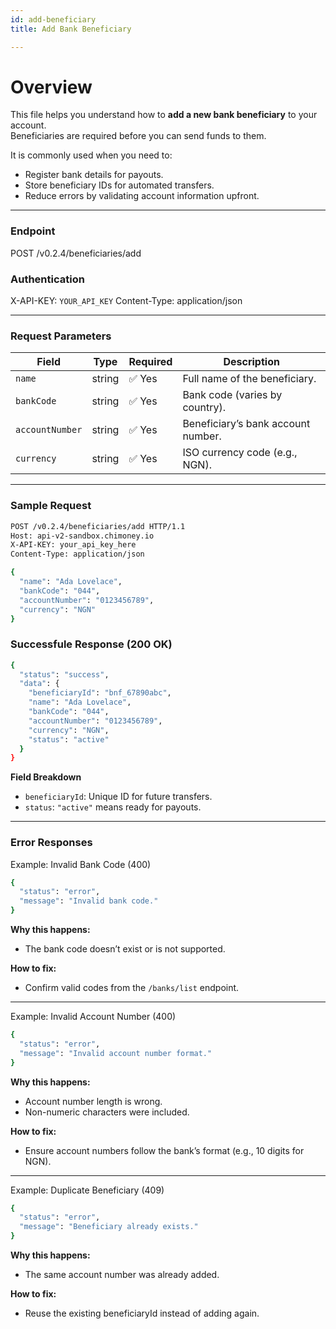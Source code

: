 ```yaml
---
id: add-beneficiary
title: Add Bank Beneficiary

---
```


# Overview

This file helps you understand how to **add a new bank beneficiary** to your account.  
Beneficiaries are required before you can send funds to them.  

It is commonly used when you need to:
- Register bank details for payouts.
- Store beneficiary IDs for automated transfers.
- Reduce errors by validating account information upfront.

---

### Endpoint
POST /v0.2.4/beneficiaries/add

### Authentication
X-API-KEY: `YOUR_API_KEY`
Content-Type: application/json

---

### Request Parameters 
| Field           | Type   | Required | Description                        |
| --------------- | ------ | -------- | ---------------------------------- |
| `name`          | string | ✅ Yes    | Full name of the beneficiary.      |
| `bankCode`      | string | ✅ Yes    | Bank code (varies by country).     |
| `accountNumber` | string | ✅ Yes    | Beneficiary’s bank account number. |
| `currency`      | string | ✅ Yes    | ISO currency code (e.g., NGN).     |

---

### Sample Request 
```bash
POST /v0.2.4/beneficiaries/add HTTP/1.1
Host: api-v2-sandbox.chimoney.io
X-API-KEY: your_api_key_here
Content-Type: application/json

{
  "name": "Ada Lovelace",
  "bankCode": "044",
  "accountNumber": "0123456789",
  "currency": "NGN"
}
```

### Successfule Response (200 OK)
```bash 
{
  "status": "success",
  "data": {
    "beneficiaryId": "bnf_67890abc",
    "name": "Ada Lovelace",
    "bankCode": "044",
    "accountNumber": "0123456789",
    "currency": "NGN",
    "status": "active"
  }
}
```
**Field Breakdown**
- `beneficiaryId`: Unique ID for future transfers.
- `status`: `"active"` means ready for payouts.

---

### Error Responses
Example: Invalid Bank Code (400)
```bash
{
  "status": "error",
  "message": "Invalid bank code."
}
```
**Why this happens:**
- The bank code doesn’t exist or is not supported.

**How to fix:**
- Confirm valid codes from the `/banks/list` endpoint.

---

Example: Invalid Account Number (400)
```bash 
{
  "status": "error",
  "message": "Invalid account number format."
}
```

**Why this happens:**
- Account number length is wrong.
- Non-numeric characters were included.

**How to fix:**
- Ensure account numbers follow the bank’s format (e.g., 10 digits for NGN).

---

Example: Duplicate Beneficiary (409)
```bash
{
  "status": "error",
  "message": "Beneficiary already exists."
}
```

**Why this happens:**
- The same account number was already added.

**How to fix:**
- Reuse the existing beneficiaryId instead of adding again.